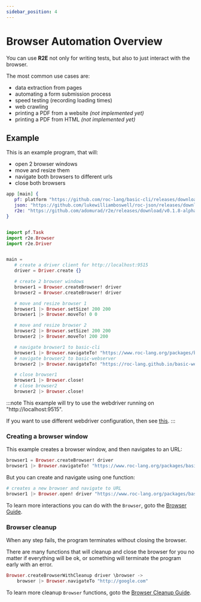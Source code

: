 ```yaml
---
sidebar_position: 4
---
```


# Browser Automation Overview

You can use **R2E** not only for writing tests, but also to just interact with the browser.

The most common use cases are:

- data extraction from pages
- automating a form submission process
- speed testing (recording loading times)
- web crawling
- printing a PDF from a website _(not implemented yet)_
- printing a PDF from HTML _(not implemented yet)_

## Example

This is an example program, that will:

- open 2 browser windows
- move and resize them
- navigate both browsers to different urls
- close both browsers

```elixir title="main.roc"
app [main] {
   pf: platform "https://github.com/roc-lang/basic-cli/releases/download/0.12.0/cf_TpThUd4e69C7WzHxCbgsagnDmk3xlb_HmEKXTICw.tar.br",
   json: "https://github.com/lukewilliamboswell/roc-json/releases/download/0.10.0/KbIfTNbxShRX1A1FgXei1SpO5Jn8sgP6HP6PXbi-xyA.tar.br",
   r2e: "https://github.com/adomurad/r2e/releases/download/v0.1.8-alpha/GAvOhHDCkE5MrD614geTEZDg9KJ1BbUnrUcuCUo1HgU.tar.br",
}


import pf.Task
import r2e.Browser
import r2e.Driver


main =
   # create a driver client for http://localhost:9515
   driver = Driver.create {}

   # create 2 browser windows
   browser1 = Browser.createBrowser! driver
   browser2 = Browser.createBrowser! driver

   # move and resize browser 1
   browser1 |> Browser.setSize! 200 200
   browser1 |> Browser.moveTo! 0 0

   # move and resize browser 2
   browser2 |> Browser.setSize! 200 200
   browser2 |> Browser.moveTo! 200 200

   # navigate browser1 to basic-cli
   browser1 |> Browser.navigateTo! "https://www.roc-lang.org/packages/basic-cli/"
   # navigate browser2 to basic-webserver
   browser2 |> Browser.navigateTo! "https://roc-lang.github.io/basic-webserver/"

   # close browser1
   browser1 |> Browser.close!
   # close browser2
   browser2 |> Browser.close!
```

:::note
This example will try to use the webdriver running on "http://localhost:9515".

If you want to use different webdriver configuration, then see [this](guide/driver).
:::

### Creating a browser window

This example creates a browser window, and then navigates to an URL:

```elixir
browser1 = Browser.createBrowser! driver
browser1 |> Browser.navigateTo! "https://www.roc-lang.org/packages/basic-cli/"
```

But you can create and navigate using one function:

```elixir
# creates a new browser and navigate to URL
browser1 |> Browser.open! driver "https://www.roc-lang.org/packages/basic-cli/"
```

To learn more interactions you can do with the `Browser`, goto the [Browser Guide](guide/browser/intro).

### Browser cleanup

When any step fails, the program terminates without closing the browser.

There are many functions that will cleanup and close the browser for you no matter
if everything will be ok, or something will terminate the program early with an error.

```elixir
Browser.createBrowserWithCleanup driver \browser ->
    browser |> Browser.navigateTo "http://google.com"
```

To learn more cleanup `Browser` functions, goto the [Browser Cleanup Guide](guide/browser/window#creating-navigating-and-closing).
